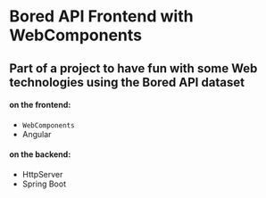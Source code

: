 # Bored API Frontend with WebComponents

## Part of a project to have fun with some Web technologies using the Bored API dataset

#### on the frontend:

- `WebComponents`
- Angular

#### on the backend:

- HttpServer
- Spring Boot
